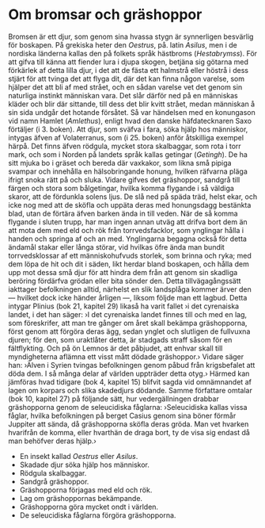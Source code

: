 # Om bromsar och gräshoppor

Bromsen är ett djur, som genom sina hvassa stygn är synnerligen besvärlig för boskapen. På grekiska heter den *Oestrus*, på. latin *Asilus*, men i de nordiska länderna kallas den på folkets språk hästbroms (*Hestabrymss*). För att gifva till känna att fiender lura i djupa skogen, betjäna sig götarna med förkärlek af detta lilla djur, i det att de fästa ett halmstrå eller höstrå i dess stjärt för att tvinga det att flyga dit, där det kan finna någon varelse, som hjälper det att bli af med strået, och en sådan varelse vet det genom sin naturliga instinkt människan vara. Det slår därför ned på en människas kläder och blir där sittande, till dess det blir kvitt strået, medan människan å sin sida undgår det hotande försåtet. Så var händelsen med en konungason vid namn Hamlet (*Amlethus*), enligt hvad den danske häfdatecknaren Saxo förtäljer (i 3. boken). Att djur, som sväfva i fara, söka hjälp hos människor, intygas äfven af Volaterranus, som (i 25. boken) anför åtskilliga exempel härpå. Det finns äfven rödgula, mycket stora skalbaggar, som rota i torr mark, och som i Norden på landets språk kallas getingar (*Getingh*). De ha sitt mjuka bo i gräset och bereda där vaxkakor, som likna små pipiga svampar och innehålla en hälsobringande honung, hvilken räfvarna pläga ifrigt snoka rätt på och sluka. Vidare gifves det gräshoppor, sandgrå till färgen och stora som bålgetingar, hvilka komma flygande i så väldiga skaror, att de fördunkla solens ljus. De slå ned på späda träd, helst ekar, och icke nog med att de sköfla och uppäta deras med honungsdagg bestänkta blad, utan de förtära äfven barken ända in till veden. När de så komma flygande i sluten trupp, har man ingen annan utväg att drifva bort dem än att mota dem med eld och rök från torrvedsfacklor, som ynglingar hålla i handen och springa af och an med. Ynglingarna begagna också för detta ändamål stakar eller långa störar, vid hvilkas öfre ända man bundit torrvedsklossar af ett människohufvuds storlek, som brinna och ryka; med dem löpa de hit och dit i säden, likt herdar bland boskapen, och hålla dem upp mot dessa små djur för att hindra dem från att genom sin skadliga beröring fördärfva grödan eller bita sönder den. Detta tillvägagångssätt iakttager befolkningen alltid, närhelst en slik landsplåga kommer ärver den — hvilket dock icke händer årligen —, liksom följde man ett lagbud. Detta intygar Plinius (bok 21, kapitel 29) likaså ha varit fallet ›i det cyrenaiska landet, i det han säger: ›I det cyrenaiska landet finnes till och med en lag, som föreskrifer, att man tre gånger om året skall bekämpa gräshopporna, först genom att förgöra deras ägg, sedan ynglet och slutligen de fullvuxna djuren; för den, som uraktlåter detta, är stadgads straff såsom för en fältflykting. Och på ön Lemnos är det påbjudet, att enhvar skall till myndigheterna aflämna ett visst mått dödade gräshoppor.› Vidare säger han: ›Älven i Syrien tvingas befolkningen genom påbud från krigsbefalet att döda dem. I så många delar af världen uppträder detta otyg.› Härmed kan jämföras hvad tidigare (bok 4, kapitel 15) blifvit sagda vid omnämnandet af lagen om korpars och slika skadedjurs dödande. Samme författare omtalar (bok 10, kapitel 27) på följande sätt, hur vedergällningen drabbar gräshopporna genom de seleucidiska fåglarna: ›Seleucidiska kallas vissa fåglar, hvilka befolkningen på berget Casius genom sina böner förmår  Juppiter att sända, då gräshopporna sköfla deras gröda. Man vet hvarken hvarifrån de komma, eller hvarthän de draga bort, ty de visa sig endast då man behöfver deras hjälp.›

- En insekt kallad *Oestrus* eller *Asilus*. 
- Skadade djur söka hjälp hos människor.
- Rödgula skalbaggar. 
- Sandgrå gräshoppor. 
- Gräshopporna förjagas med eld och rök. 
- Lag om gräshoppornas bekämpande.
- Gräshopporna göra mycket ondt i världen.
- De seleucidiska fåglarna förgöra gräshopporna.
